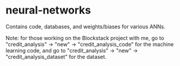 # neural-networks
Contains code, databases, and weights/biases for various ANNs.

Note: for those working on the Blockstack project with me, go to "credit_analysis" -> "new" -> "credit_analysis_code" for the machine learning code, and go to "credit_analysis" -> "new" -> "credit_analysis_dataset" for the dataset.

